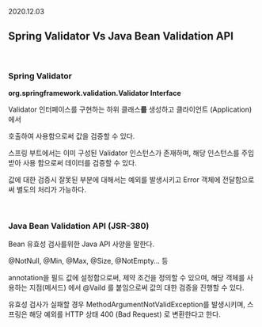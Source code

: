 2020.12.03

## **Spring Validator Vs Java Bean Validation API**

<br/>

### **Spring Validator**

**org.springframework.validation.Validator Interface**

Validator 인터페이스를 구현하는 하위 클래스**를** 생성하고 클라이언트 (Application) 에서 

호출하여 사용함으로써 값을 검증할 수 있다.

스프링 부트에서는 이미 구성된 Validator 인스턴스가 존재하며, 해당 인스턴스를 주입받아   사용 함으로써 데이터를 검증할 수 있다.

값에 대한 검증시 잘못된 부분에 대해서는 예외를 발생시키고 Error 객체에 전달함으로써    별도의 처리가 가능하다.

<br/>

### **Java Bean Validation API (JSR-380)**

Bean 유효성 검사를위한 Java API 사양을 말한다.

@NotNull, @Min, @Max, @Size, @NotEmpty... 등

annotation을 필드 값에 설정함으로써, 제약 조건을 정의할 수 있으며, 해당 객체를 사용하는 지점(메서드) 에서 @Vaild 를 붙임으로써 값의 대한 검증을 진행할 수 있다.

유효성 검사가 실패할 경우 MethodArgumentNotValidException를 발생시키며, 스프링은 해당 예외를 HTTP 상태 400 (Bad Request) 로 변환한다고 한다.